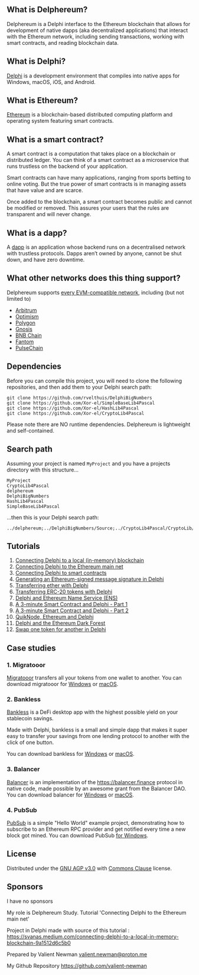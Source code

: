## What is Delphereum?

Delphereum is a Delphi interface to the Ethereum blockchain that allows for development of native dapps (aka decentralized applications) that interact with the Ethereum network, including sending transactions, working with smart contracts, and reading blockchain data.

## What is Delphi?

[Delphi](https://www.embarcadero.com/products/delphi) is a development environment that compiles into native apps for Windows, macOS, iOS, and Android.

## What is Ethereum?

[Ethereum](https://www.ethereum.org/) is a blockchain-based distributed computing platform and operating system featuring smart contracts.

## What is a smart contract?

A smart contract is a computation that takes place on a blockchain or distributed ledger. You can think of a smart contract as a microservice that runs trustless on the backend of your application.

Smart contracts can have many applications, ranging from sports betting to online voting. But the true power of smart contracts is in managing assets that have value and are scarce.

Once added to the blockchain, a smart contract becomes public and cannot be modified or removed. This assures your users that the rules are transparent and will never change.

## What is a dapp?

A [dapp](https://en.wikipedia.org/wiki/Decentralized_application) is an application whose backend runs on a decentralised network with trustless protocols. Dapps aren’t owned by anyone, cannot be shut down, and have zero downtime.

## What other networks does this thing support?

Delphereum supports [every EVM-compatible network](https://chainlist.org/), including (but not limited to)
* [Arbitrum](https://arbitrum.io/)
* [Optimism](https://optimism.io/)
* [Polygon](https://polygon.technology/)
* [Gnosis](https://www.gnosischain.com/)
* [BNB Chain](https://www.bnbchain.org/)
* [Fantom](https://fantom.foundation/)
* [PulseChain](https://pulsechain.com/)

## Dependencies

Before you can compile this project, you will need to clone the following repositories, and then add them to your Delphi search path:
```
git clone https://github.com/rvelthuis/DelphiBigNumbers
git clone https://github.com/Xor-el/SimpleBaseLib4Pascal
git clone https://github.com/Xor-el/HashLib4Pascal
git clone https://github.com/Xor-el/CryptoLib4Pascal
```
Please note there are NO runtime dependencies. Delphereum is lightweight and self-contained.

## Search path

Assuming your project is named `MyProject` and you have a projects directory with this structure...

```
MyProject 
CryptoLib4Pascal
delphereum
DelphiBigNumbers
HashLib4Pascal
SimpleBaseLib4Pascal
```

...then this is your Delphi search path:

```
../delphereum;../DelphiBigNumbers/Source;../CryptoLib4Pascal/CryptoLib/src/Interfaces;../CryptoLib4Pascal/CryptoLib/src/Math;../CryptoLib4Pascal/CryptoLib/src/Utils;../CryptoLib4Pascal/CryptoLib/src/Security;../HashLib4Pascal/HashLib/src/Interfaces;../HashLib4Pascal/HashLib/src/Utils;../CryptoLib4Pascal/CryptoLib/src/Utils/Randoms;../HashLib4Pascal/HashLib/src/Base;../HashLib4Pascal/HashLib/src/KDF;../HashLib4Pascal/HashLib/src/Nullable;../HashLib4Pascal/HashLib/src/NullDigest;../HashLib4Pascal/HashLib/src/Checksum;../HashLib4Pascal/HashLib/src/Hash32;../HashLib4Pascal/HashLib/src/Hash64;../HashLib4Pascal/HashLib/src/Hash128;../HashLib4Pascal/HashLib/src/Crypto;../HashLib4Pascal/HashLib/src/Interfaces/IBlake2BParams;../HashLib4Pascal/HashLib/src/Crypto/Blake2BParams;../HashLib4Pascal/HashLib/src/Interfaces/IBlake2SParams;../HashLib4Pascal/HashLib/src/Crypto/Blake2SParams;../CryptoLib4Pascal/CryptoLib/src/Crypto/Digests;../CryptoLib4Pascal/CryptoLib/src/Asn1/Pkcs;../CryptoLib4Pascal/CryptoLib/src/Asn1;../CryptoLib4Pascal/CryptoLib/src/Utils/Encoders;../SimpleBaseLib4Pascal/SimpleBaseLib/src/Bases;../SimpleBaseLib4Pascal/SimpleBaseLib/src/Utils;../SimpleBaseLib4Pascal/SimpleBaseLib/src/Interfaces;../CryptoLib4Pascal/CryptoLib/src/Asn1/RossStandart;../CryptoLib4Pascal/CryptoLib/src/Asn1/Oiw;../CryptoLib4Pascal/CryptoLib/src/Asn1/Nist;../CryptoLib4Pascal/CryptoLib/src/Asn1/Misc;../CryptoLib4Pascal/CryptoLib/src/Asn1/TeleTrust;../CryptoLib4Pascal/CryptoLib/src/Asn1/CryptoPro;../CryptoLib4Pascal/CryptoLib/src/Crypto/Prng;../CryptoLib4Pascal/CryptoLib/src/Utils/Rng;../CryptoLib4Pascal/CryptoLib/src/Crypto/Engines;../CryptoLib4Pascal/CryptoLib/src/Crypto/Parameters;../CryptoLib4Pascal/CryptoLib/src/Crypto;../CryptoLib4Pascal/CryptoLib/src/Math/EC;../CryptoLib4Pascal/CryptoLib/src/Crypto/EC;../CryptoLib4Pascal/CryptoLib/src/Math/EC/Endo;../CryptoLib4Pascal/CryptoLib/src/Asn1/Sec;../CryptoLib4Pascal/CryptoLib/src/Asn1/X9;../CryptoLib4Pascal/CryptoLib/src/Asn1/CryptLib;../CryptoLib4Pascal/CryptoLib/src/Math/Raw;../CryptoLib4Pascal/CryptoLib/src/Math/EC/Multiplier;../CryptoLib4Pascal/CryptoLib/src/Math/EC/Abc;../CryptoLib4Pascal/CryptoLib/src/Math/Field;../CryptoLib4Pascal/CryptoLib/src/Math/EC/Custom/Sec;../CryptoLib4Pascal/CryptoLib/src/Math/EC/Custom/Djb;../CryptoLib4Pascal/CryptoLib/src/Crypto/Signers;../CryptoLib4Pascal/CryptoLib/src/Crypto/Generators;../CryptoLib4Pascal/CryptoLib/src/Crypto/Macs
```

## Tutorials

1. [Connecting Delphi to a local (in-memory) blockchain](https://medium.com/@svanas/connecting-delphi-to-a-local-in-memory-blockchain-9a1512d6c5b0)
2. [Connecting Delphi to the Ethereum main net](https://medium.com/@svanas/connecting-delphi-to-the-ethereum-main-net-5faf1feffd83)
3. [Connecting Delphi to smart contracts](https://medium.com/@svanas/connecting-delphi-to-smart-contracts-3146b12803a1)
4. [Generating an Ethereum-signed message signature in Delphi](https://medium.com/@svanas/generating-an-ethereum-signed-message-signature-in-delphi-75661ce5031b)
5. [Transferring ether with Delphi](https://medium.com/@svanas/transferring-ether-with-delphi-b5f24b1a98a4)
6. [Transferring ERC-20 tokens with Delphi](https://medium.com/@svanas/transferring-erc-20-tokens-with-delphi-bb44c05b295d)
7. [Delphi and Ethereum Name Service (ENS)](https://medium.com/@svanas/delphi-and-ethereum-name-service-ens-4443cd278af7)
8. [A 3-minute Smart Contract and Delphi - Part 1](https://medium.com/@svanas/a-3-minute-smart-contract-and-delphi-61d998571d)
9. [A 3-minute Smart Contract and Delphi - Part 2](https://medium.com/@svanas/a-3-minute-smart-contract-and-delphi-part-2-446925faa47b)
10. [QuikNode, Ethereum and Delphi](https://medium.com/@svanas/quiknode-ethereum-and-delphi-f7bfc9671c23)
11. [Delphi and the Ethereum Dark Forest](https://svanas.medium.com/delphi-and-the-ethereum-dark-forest-5b430da3ad93)
12. [Swap one token for another in Delphi](https://svanas.medium.com/swap-one-token-for-another-in-delphi-bcb999c47f7)

## Case studies

### 1. Migratooor

[Migratooor](https://github.com/svanas/migratooor#readme) transfers all your tokens from one wallet to another. You can download migratooor for [Windows](https://github.com/svanas/migratooor/releases/latest/download/Windows.zip) or [macOS](https://github.com/svanas/migratooor/releases/latest/download/macOS.zip).

### 2. Bankless

[Bankless](https://github.com/svanas/bankless#readme) is a DeFi desktop app with the highest possible yield on your stablecoin savings.

Made with Delphi, bankless is a small and simple dapp that makes it super easy to transfer your savings from one lending protocol to another with the click of one button.

You can download bankless for [Windows](https://github.com/svanas/bankless/releases/latest/download/Windows.zip) or [macOS](https://github.com/svanas/bankless/releases/latest/download/macOS.zip).

### 3. Balancer

[Balancer](https://github.com/svanas/balancer) is an implementation of the https://balancer.finance protocol in native code, made possible by an awesome grant from the Balancer DAO. You can download balancer for [Windows](https://github.com/svanas/balancer/releases/latest/download/Windows.zip) or [macOS](https://github.com/svanas/balancer/releases/latest/download/macOS.zip).

### 4. PubSub

[PubSub](https://github.com/svanas/PubSub) is a simple "Hello World" example project, demonstrating how to subscribe to an Ethereum RPC provider and get notified every time a new block got mined. You can download PubSub [for Windows](https://github.com/svanas/PubSub/releases/latest/download/Windows.zip).

## License

Distributed under the [GNU AGP v3.0](https://github.com/svanas/delphereum/blob/master/LICENSE) with [Commons Clause](https://commonsclause.com/) license.

## Sponsors

I have no sponsors

My role is Delphereum Study. Tutorial 'Connecting Delphi to the Ethereum main net' 

Project in Delphi made with source of this tutorial : https://svanas.medium.com/connecting-delphi-to-a-local-in-memory-blockchain-9a1512d6c5b0 

Prepared by Valient Newman <valient.newman@proton.me> 

My Github Repository <https://github.com/valient-newman>